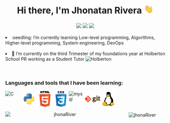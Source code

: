 <h1 align="center">Hi there, I'm Jhonatan Rivera <img src="https://raw.githubusercontent.com/ABSphreak/ABSphreak/master/gifs/Hi.gif" width="30px"> </h1>

<h3 align="center"><a href="mailto:jhonatan.rivera.pr@gmail.com"><img src="https://img.shields.io/badge/EMAIL-red?style=for-the-badge"></a>
<a href='./Jhonatan_Rivera.pdf'><img src="https://img.shields.io/badge/RESUME-important?style=for-the-badge"></a>
<a href="https://www.linkedin.com/in/jhonatan-rivera-cruz-242144222/"><img src="https://img.shields.io/badge/LINKEDIN-blue?style=for-the-badge"></a>
</h3>

<li> :seedling: I’m currently learning Low-level programming, Algorithms, Higher-level programming, System engineering, DevOps </li><br/>
<li>🔭 I’m currently on the third Trimester of my foundations year at Holberton School PR working as a Student Tutor <img src="https://blog.holbertonschool.com/wp-content/uploads/2019/04/avatar_profile.jpg" width="20" title="Holberton"> </li><br/><br/>

<h3>Languages and tools that I have been learning:</h3>

<a href="https://github.com/jhonaRiver/holbertonschool-low_level_programming">
  <img align="left" alt="C" width="50px" src="https://cdn.iconscout.com/icon/free/png-512/c-programming-569564.png" />
</a>
<a href="https://github.com/jhonaRiver/holbertonschool-higher_level_programming">
  <img align="left" alt="Python" width="50px" src="https://raw.githubusercontent.com/github/explore/80688e429a7d4ef2fca1e82350fe8e3517d3494d/topics/python/python.png" />
</a>
<a href="https://github.com/jhonaRiver/holbertonschool-higher_level_programming">
  <img align="left" alt="html" width="50px" src="https://raw.githubusercontent.com/github/explore/80688e429a7d4ef2fca1e82350fe8e3517d3494d/topics/html/html.png" />
</a>
<a href="https://github.com/jhonaRiver/holbertonschool-higher_level_programming">
  <img align="left" alt="css" width="50px" src="https://raw.githubusercontent.com/github/explore/80688e429a7d4ef2fca1e82350fe8e3517d3494d/topics/css/css.png" />
</a>
<a href="https://github.com/jhonaRiver/holbertonschool-higher_level_programming">
  <img align="left" alt="mysql" width="50px" height="50px" src="https://kinsta.com/fr/wp-content/uploads/sites/4/2019/04/logo-mysql-1.svg" />
</a>
<a href="https://github.com/jhonaRiver/">
  <img align="left" alt="git" width="50px" height="50px" src="https://raw.githubusercontent.com/github/explore/80688e429a7d4ef2fca1e82350fe8e3517d3494d/topics/git/git.png" />
</a>
<a href="https://github.com/jhonaRiver/holberton-system_engineering-devops">
  <img align="left" alt="linux" width="50px" src="https://raw.githubusercontent.com/github/explore/80688e429a7d4ef2fca1e82350fe8e3517d3494d/topics/linux/linux.png" />
</a>
<br><br>

<p align="center"> <br><img align="left" src="https://github-readme-stats.vercel.app/api/top-langs?username=jhonaRiver&show_icons=true&locale=en&layout=compact&theme=radical" alt="jhonaRiver" width=360 height=180/>
<img align="center" src="https://github-readme-stats.vercel.app/api?username=jhonaRiver&show_icons=true&theme=radical" alt="jhonaRiver" width=420 height=180/>
</p>
<!--
**jhonaRiver/jhonaRiver** is a ✨ _special_ ✨ repository because its `README.md` (this file) appears on your GitHub profile.

Here are some ideas to get you started:

- 🔭 I’m currently working on ...
- 🌱 I’m currently learning ...
- 👯 I’m looking to collaborate on ...
- 🤔 I’m looking for help with ...
- 💬 Ask me about ...
- 📫 How to reach me: ...
- 😄 Pronouns: ...
- ⚡ Fun fact: ...
-->
